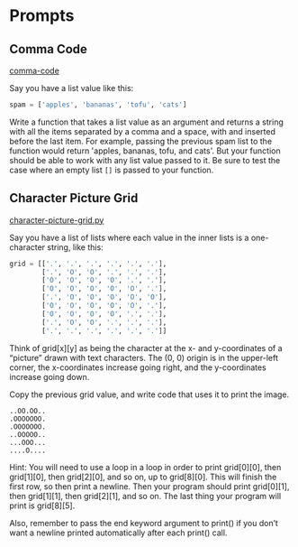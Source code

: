 <h1>Prompts</h1>

<h2>Comma Code</h2>

[comma-code](https://github.com/kmartinez-cybersec/Automate-the-Boring-Stuff-With-Python/blob/main/Chapter%204/commacode.py)

Say you have a list value like this:

```py
spam = ['apples', 'bananas', 'tofu', 'cats']
```

Write a function that takes a list value as an argument and returns a string with all the items separated by a comma and a space, with and inserted before the last item. For example, passing the previous spam list to the function would return 'apples, bananas, tofu, and cats'. But your function should be able to work with any list value passed to it. Be sure to test the case where an empty list `[]` is passed to your function.

<h2>Character Picture Grid</h2>

[character-picture-grid.py](https://github.com/kmartinez-cybersec/Automate-the-Boring-Stuff-With-Python/blob/main/Chapter%204/character-picture-grid.py)

Say you have a list of lists where each value in the inner lists is a one-character string, like this:

```py
grid = [['.', '.', '.', '.', '.', '.'],
        ['.', 'O', 'O', '.', '.', '.'],
        ['O', 'O', 'O', 'O', '.', '.'],
        ['O', 'O', 'O', 'O', 'O', '.'],
        ['.', 'O', 'O', 'O', 'O', 'O'],
        ['O', 'O', 'O', 'O', 'O', '.'],
        ['O', 'O', 'O', 'O', '.', '.'],
        ['.', 'O', 'O', '.', '.', '.'],
        ['.', '.', '.', '.', '.', '.']]
```

Think of grid[x][y] as being the character at the x- and y-coordinates of a “picture” drawn with text characters. The (0, 0) origin is in the upper-left corner, the x-coordinates increase going right, and the y-coordinates increase going down.

Copy the previous grid value, and write code that uses it to print the image.
```
..OO.OO..
.OOOOOOO.
.OOOOOOO.
..OOOOO..
...OOO...
....O....
```
Hint: You will need to use a loop in a loop in order to print grid[0][0], then grid[1][0], then grid[2][0], and so on, up to grid[8][0]. This will finish the first row, so then print a newline. Then your program should print grid[0][1], then grid[1][1], then grid[2][1], and so on. The last thing your program will print is grid[8][5].

Also, remember to pass the end keyword argument to print() if you don’t want a newline printed automatically after each print() call.
